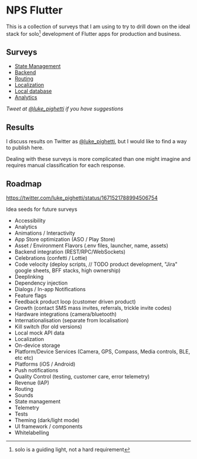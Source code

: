 # NPS Flutter

This is a collection of surveys that I am using to try to drill down on the ideal stack for solo[^1] development of Flutter apps for production and business.

## Surveys

- [State Management](https://forms.gle/QrZThXApMRxfZiNL8)
- [Backend](https://forms.gle/ED7oZQJWgbS1kCEH7)
- [Routing](https://forms.gle/bnZWA1GMX6WZkgJu8)
- [Localization](https://forms.gle/pGNtC6tY8qfwaDvg6)
- [Local database](https://forms.gle/K3m9JNRA4vvxPZpF6)
- [Analytics](https://forms.gle/xmHkb99qrpSY3Yxg8)

*Tweet at [@luke_pighetti](https://twitter.com/luke_pighetti) if you have suggestions*

## Results

I discuss results on Twitter as [@luke_pighetti](https://twitter.com/luke_pighetti), but I would like to find a way to publish here.

Dealing with these surveys is more complicated than one might imagine and requires manual classification for each response.

## Roadmap

https://twitter.com/luke_pighetti/status/1671521788994506754

Idea seeds for future surveys

- Accessibility
- Analytics
- Animations / Interactivity
- App Store optimization (ASO / Play Store)
- Asset / Environment Flavors (.env files, launcher, name, assets)
- Backend integration (REST/RPC/WebSockets)
- Celebrations (confetti / Lottie)
- Code velocity (deploy scripts, // TODO product development, "Jira" google sheets, BFF stacks, high ownership)
- Deeplinking
- Dependency injection
- Dialogs / In-app Notifications
- Feature flags
- Feedback product loop (customer driven product)
- Growth (contact SMS mass invites, referrals, trickle invite codes)
- Hardware integrations (camera/bluetooth)
- Internationalisation (separate from localisation)
- Kill switch (for old versions)
- Local mock API data
- Localization
- On-device storage
- Platform/Device Services (Camera, GPS, Compass, Media controls, BLE, etc etc)
- Platforms (iOS / Android)
- Push notifications
- Quality Control (testing, customer care, error telemetry)
- Revenue (IAP)
- Routing
- Sounds
- State management
- Telemetry
- Tests
- Theming (dark/light mode)
- UI framework / components
- Whitelabelling

[^1]: solo is a guiding light, not a hard requirement
